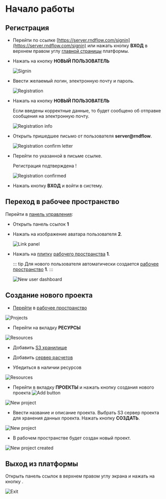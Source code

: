 # Начало работы

## Регистрация

- Перейти по ссылке [https://server.rndflow.com/signin](https://server.rndflow.com/signin) или нажать кнопку **ВХОД** в верхнем правом углу [главной страницы](https://server.rndflow.com/) платформы.
- Нажать на кнопку **НОВЫЙ ПОЛЬЗОВАТЕЛЬ**

  ![Signin](/images/common/signin.png)

- Ввести желаемый логин, электронную почту и пароль.

  ![Registration](/images/common/registration.png)

- Нажать на кнопку **НОВЫЙ ПОЛЬЗОВАТЕЛЬ**

  Если введены корректные данные, то будет сообщено об отправке сообщения на электронную почту.

  ![Registration info](/images/common/registration_info.png)

- Открыть пришедшее письмо от пользователя **server@rndflow**.

  ![Registration confirm letter](/images/common/registration_confirm.png)

- Перейти по указанной в письме ссылке.

  Регистрация подтверждена <span class="iconify-inline" data-icon="twemoji:partying-face"></span>!

  ![Registration confirmed](/images/common/registration_confirmed.png)

- Нажать кнопку **ВХОД** и войти в систему.

## Переход в рабочее пространство

Перейти в [панель управления](/docs/desc/dashboard.md):

- Открыть панель ссылок **1**
- Нажать на изображение аватара пользователя **2**.

  ![Link panel](/images/common/user_link_panel.png)

- Нажать на [плитку](/docs/desc/dashboard.md#структура-плитки-рабочего-пространства) [рабочего пространства](/docs/desc/workspace.md) **1**.

  ::: tip <span class="iconify" data-icon="mdi:information" style="color: #42b983; font-size: 24px;"></span>
  Для нового пользователя автоматически создается [рабочее пространство](/docs/desc/workspace) **1**.
  :::

  ![New user dashboard](/images/common/dashboard_user_new.png)

## Создание нового проекта

- [Перейти](/docs/instructions/#переход-в-рабочее-пространство) в [рабочее пространство](/docs/desc/workspace.md)

![Projects](/images/common/dashboard_user_workspace_projects_clear.png)

- Перейти на вкладку **РЕСУРСЫ**

![Resources](/images/common/dashboard_user_workspace_resources_new.png)

- Добавить [S3 хранилище](/docs/desc/s3.md)

- Добавить [cервер расчетов](/docs/desc/executor.md)

- Убедиться в наличии ресурсов

![Resources](/images/common/dashboard_user_workspace_resources.png)

- Перейти в вкладку **ПРОЕКТЫ** и нажать кнопку создания нового проекта ![Add button](/images/common/red_plus.png)

![New project](/images/common/dashboard_user_workspace_projects_clear.png)

- Ввести название и описание проекта. Выбрать S3 сервер проекта для хранения данных проекта. Нажать кнопку **СОЗДАТЬ**.

![New project](/images/common/project_create.png)

- В рабочем пространстве будет создан новый проект.

![New project created](/images/common/project_created.png)

## Выход из платформы

Открыть панель ссылок в верхнем правом углу экрана и нажать на кнопку <span class="iconify-inline" data-icon="mdi:logout"></span>.

![Exit](/images/common/link_panel.png)
